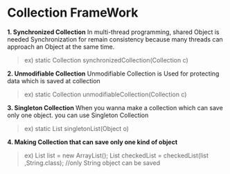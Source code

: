 # Collection FrameWork 

**1. Synchronized Collection**
In multi-thread programming, shared Object is needed Synchronization for remain consistency 
because many threads can approach an Object at the same time.
  
  >ex) static Collection synchronizedCollection(Collection c)
  
**2. Unmodifiable Collection**
Unmodifiable Collection is Used for protecting data which is saved at collection
  
>ex) static Collection unmodifiableCollection(Collection c)
  
**3. Singleton Collection**
  When you wanna make a collection which can save only one object. you can use Singleton Collection
  
>ex) static List singletonList(Object o)
  
**4. Making Collection that can save only one kind of object**
  
>ex) 
List list = new ArrayList();
List checkedList = checkedList(list ,String.class); //only String object can be saved

      
      
      
      
